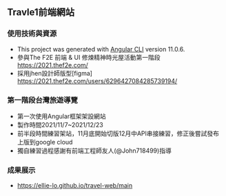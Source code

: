 ## Travle1前端網站

### 使用技術與資源
* This project was generated with [Angular CLI](https://github.com/angular/angular-cli) version 11.0.6.
* 參與The F2E 前端 & UI 修煉精神時光屋活動第一階段 https://2021.thef2e.com/
* 採用jhen設計師版型[figma] https://2021.thef2e.com/users/6296427084285739194/

### 第一階段台灣旅遊導覽
*  第一次使用Angular框架架設網站
*  製作時間2021/11/7~2021/12/23
*  前半段時間練習架站，11月底開始切版12月中API串接練習，修正後嘗試發布上版到google cloud
*  獨自練習過程感謝有前端工程師友人(@John718499)指導
  
### 成果展示
*  https://ellie-lo.github.io/travel-web/main
